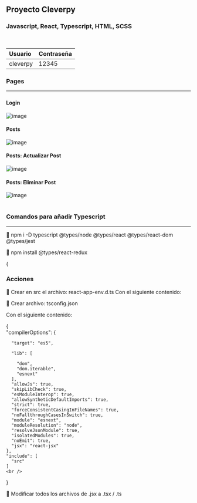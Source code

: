## Proyecto Cleverpy
### Javascript, React, Typescript, HTML, SCSS

<br />

|Usuario | Contraseña |
| :---         |  :---         | 
 cleverpy | 12345

### Pages
***
###
#### Login
![image](https://user-images.githubusercontent.com/28491001/152609734-e90e6a95-33c0-4608-be5e-b9a98d07529e.png)
#### Posts
![image](https://user-images.githubusercontent.com/28491001/152609772-f1b68e13-8975-4da9-bb5d-b94032658eb3.png)
#### Posts: Actualizar Post
![image](https://user-images.githubusercontent.com/28491001/152609892-b53969f8-c02f-437d-a4ef-5faae9c82caf.png)
#### Posts: Eliminar Post
![image](https://user-images.githubusercontent.com/28491001/152609914-5ba7535e-e9e8-4407-95d3-bd9fb133cc1e.png)
<br />
<br />

### Comandos para añadir Typescript
***
🔷 npm i -D typescript @types/node @types/react @types/react-dom @types/jest

🔷  npm install @types/react-redux

 {<br />
### Acciones
🔷 Crear en src el archivo: react-app-env.d.ts 
Con el siguiente contenido:
 <reference types="react-scripts" />
 
 🔷 Crear archivo: tsconfig.json
 
 Con el siguiente contenido:
 
 {<br />
    "compilerOptions": {
    
      "target": "es5",
      
      "lib": [
      
        "dom",
        "dom.iterable",
        "esnext"
      ],
      "allowJs": true,
      "skipLibCheck": true,
      "esModuleInterop": true,
      "allowSyntheticDefaultImports": true,
      "strict": true,
      "forceConsistentCasingInFileNames": true,
      "noFallthroughCasesInSwitch": true,
      "module": "esnext",
      "moduleResolution": "node",
      "resolveJsonModule": true,
      "isolatedModules": true,
      "noEmit": true,
      "jsx": "react-jsx"
    },
    "include": [
      "src"
    ]
    <br />   
  }
 
  🔷 Modificar todos los archivos de .jsx a .tsx  / .ts
